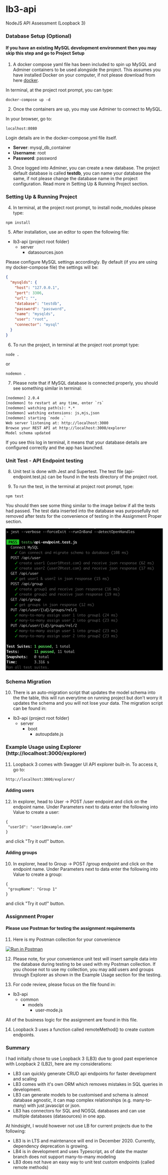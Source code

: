 # lb3-api
NodeJS API Assessment (Loopback 3)

### Database Setup (Optional)
#### If you have an existing MySQL development environment then you may skip this step and go to Project Setup
1. A docker compose yaml file has been included to spin up MySQL and Adminer containers to be used alongside the project. 
This assumes you have installed Docker on your computer, if not please download from here [docker](https://www.docker.com/).

In terminal, at the project root prompt, you can type:
```
docker-compose up -d
```
2. Once the containers are up, you may use Adminer to connect to MySQL. 

In your browser, go to:
```
localhost:8080
```
Login details are in the docker-compose.yml file itself.
- **Server**: mysql_db_container
- **Username**: root
- **Password**: password

3. Once logged into Adminer, you can create a new database. The project default database is called **testdb**, you can name your database the same, if not please change the database name in the project configuration. Read more in Setting Up & Running Project section.

### Setting Up & Running Project
4. In terminal, at the project root prompt, to install node_modules please type:
```
npm install
```

5. After installation, use an editor to open the following file:
- lb3-api (project root folder)
  - server
    - datasources.json

Please configure MySQL settings accordingly. By default (if you are using my docker-compose file) the settings will be:
```json
{
  "mysqlds": {
    "host": "127.0.0.1",
    "port": 3306,
    "url": "",
    "database": "testdb",
    "password": "password",
    "name": "mysqlds",
    "user": "root",
    "connector": "mysql"
  }
}
```

6. To run the project, in terminal at the project root prompt type:
```
node .
```
or
```
nodemon .
```

7. Please note that if MySQL database is connected properly, you should see something similar in terminal:
```
[nodemon] 2.0.4
[nodemon] to restart at any time, enter `rs`
[nodemon] watching path(s): *.*
[nodemon] watching extensions: js,mjs,json
[nodemon] starting `node .`
Web server listening at: http://localhost:3000
Browse your REST API at http://localhost:3000/explorer
Model schema updated
```
If you see this log in terminal, it means that your database details are configured correctly and the app has launched.

### Unit Test - API Endpoint testing
8. Unit test is done with Jest and Supertest. The test file (api-endpoint.test.js) can be found in the tests directory of the project root.

9. To run the test, in the terminal at project root prompt, type:
```
npm test
```
You should then see some thing similar to the image below if all the tests had passed. The test data inserted into the database was purposefully not removed after tests for the convenience of testing in the Assignment Proper section.

![alt text](https://github.com/ajxu/lb3-api/blob/master/tests/test-example.png)

### Schema Migration
10. There is an auto-migration script that updates the model schema into the the table, this will run everytime on running project but don't worry it updates the schema and you will not lose your data. The migration script can be found in:
- lb3-api (project root folder)
  - server
    - boot
      - autoupdate.js
 
 ### Example Usage using Explorer (http://localhost:3000/explorer)
11.  Loopback 3 comes with Swagger UI API explorer built-in. To access it, go to:
 ```
 http://localhost:3000/explorer/
 ```
 #### Adding users
12. In explorer, head to User -> POST /user endpoint and click on the endpoint name.
Under Parameters next to data enter the following into Value to create a user:
 ```
{
  "userId": "user1@example.com"
}
 ```
 and click "Try it out!" button.

 #### Adding groups
 10. In explorer, head to Group -> POST /group endpoint and click on the endpoint name.
Under Parameters next to data enter the following into Value to create a group:
 ```
{
  "groupName": "Group 1"
}
 ```
 and click "Try it out!" button.
 
### Assignment Proper
#### Please use Postman for testing the assignment requirements

11. Here is my Postman collection for your convenience

[![Run in Postman](https://run.pstmn.io/button.svg)](https://app.getpostman.com/run-collection/e1b03027bc564c911377)

12. Please note, for your convenience unit test will insert sample data into the database during testing to be used with my Postman collection. If you choose not to use my collection, you may add users and groups through Explorer as shown in the Example Usage section for the testing.

13. For code review, please focus on the file found in:

- lb3-api
  - common
    - models
      - user-mode.js

All of the business logic for the assignment are found in this file.

14. Loopback 3 uses a function called remoteMethod() to create custom endpoints.

### Summary
I had initially chose to use Loopback 3 (LB3) due to good past experience with Loopback 2 (LB2), here are my considerations:
- LB3 can quickly generate CRUD api endpoints for faster development and scaling
- LB3 comes with it's own ORM which removes mistakes in SQL queries in development.
- LB3 can generate models to be customised and schema is almost database agnostic, it can map complex relationships (e.g. many-to-many) with just javascipt or json.
- LB3 has connectors for SQL and NOSQL databases and can use multiple databases (datasources) in one app.

At hindsight, I would however not use LB for current projects due to the following:
- LB3 is in LTS and maintenance will end in December 2020. Currently, dependency deprecation is growing.
- LB4 is in development and uses Typescript, as of date the master branch does not support many-to-many modeling
- LB3 does not have an easy way to unit test custom endpoints (called remote methods)
